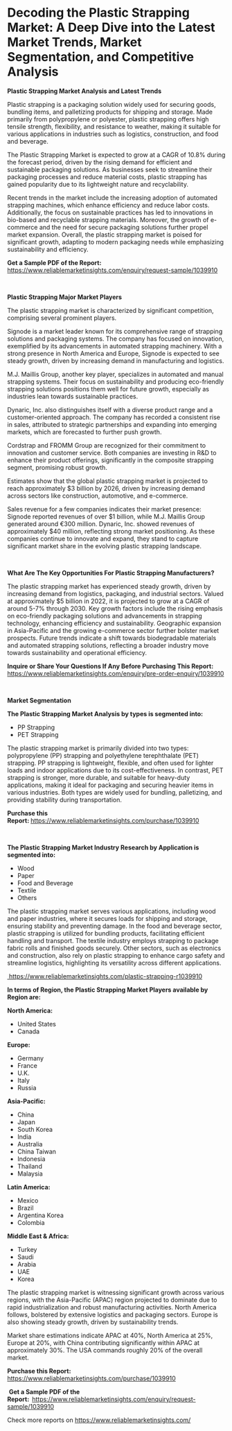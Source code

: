 <p><h1>Decoding the Plastic Strapping Market: A Deep Dive into the Latest Market Trends, Market Segmentation, and Competitive Analysis</h1></p><p><strong>Plastic Strapping Market Analysis and Latest Trends</strong></p>
<p><p>Plastic strapping is a packaging solution widely used for securing goods, bundling items, and palletizing products for shipping and storage. Made primarily from polypropylene or polyester, plastic strapping offers high tensile strength, flexibility, and resistance to weather, making it suitable for various applications in industries such as logistics, construction, and food and beverage.</p><p>The Plastic Strapping Market is expected to grow at a CAGR of 10.8% during the forecast period, driven by the rising demand for efficient and sustainable packaging solutions. As businesses seek to streamline their packaging processes and reduce material costs, plastic strapping has gained popularity due to its lightweight nature and recyclability. </p><p>Recent trends in the market include the increasing adoption of automated strapping machines, which enhance efficiency and reduce labor costs. Additionally, the focus on sustainable practices has led to innovations in bio-based and recyclable strapping materials. Moreover, the growth of e-commerce and the need for secure packaging solutions further propel market expansion. Overall, the plastic strapping market is poised for significant growth, adapting to modern packaging needs while emphasizing sustainability and efficiency.</p></p>
<p><strong>Get a Sample PDF of the Report:&nbsp;</strong> <a href="https://www.reliablemarketinsights.com/enquiry/request-sample/1039910?utm_campaign=2441&utm_medium=2&utm_source=Github&utm_content=ia&utm_term=01042025&utm_id=plastic-strapping">https://www.reliablemarketinsights.com/enquiry/request-sample/1039910</a></p>
<p>&nbsp;</p>
<p><strong>Plastic Strapping Major Market Players</strong></p>
<p><p>The plastic strapping market is characterized by significant competition, comprising several prominent players. </p><p>Signode is a market leader known for its comprehensive range of strapping solutions and packaging systems. The company has focused on innovation, exemplified by its advancements in automated strapping machinery. With a strong presence in North America and Europe, Signode is expected to see steady growth, driven by increasing demand in manufacturing and logistics.</p><p>M.J. Maillis Group, another key player, specializes in automated and manual strapping systems. Their focus on sustainability and producing eco-friendly strapping solutions positions them well for future growth, especially as industries lean towards sustainable practices. </p><p>Dynaric, Inc. also distinguishes itself with a diverse product range and a customer-oriented approach. The company has recorded a consistent rise in sales, attributed to strategic partnerships and expanding into emerging markets, which are forecasted to further push growth. </p><p>Cordstrap and FROMM Group are recognized for their commitment to innovation and customer service. Both companies are investing in R&D to enhance their product offerings, significantly in the composite strapping segment, promising robust growth.</p><p>Estimates show that the global plastic strapping market is projected to reach approximately $3 billion by 2026, driven by increasing demand across sectors like construction, automotive, and e-commerce. </p><p>Sales revenue for a few companies indicates their market presence: Signode reported revenues of over $1 billion, while M.J. Maillis Group generated around €300 million. Dynaric, Inc. showed revenues of approximately $40 million, reflecting strong market positioning. As these companies continue to innovate and expand, they stand to capture significant market share in the evolving plastic strapping landscape.</p></p>
<p>&nbsp;</p>
<p><strong>What Are The Key Opportunities For Plastic Strapping Manufacturers?</strong></p>
<p><p>The plastic strapping market has experienced steady growth, driven by increasing demand from logistics, packaging, and industrial sectors. Valued at approximately $5 billion in 2022, it is projected to grow at a CAGR of around 5-7% through 2030. Key growth factors include the rising emphasis on eco-friendly packaging solutions and advancements in strapping technology, enhancing efficiency and sustainability. Geographic expansion in Asia-Pacific and the growing e-commerce sector further bolster market prospects. Future trends indicate a shift towards biodegradable materials and automated strapping solutions, reflecting a broader industry move towards sustainability and operational efficiency.</p></p>
<p><strong>Inquire or Share Your Questions If Any Before Purchasing This Report:</strong> <a href="https://www.reliablemarketinsights.com/enquiry/pre-order-enquiry/1039910?utm_campaign=2441&utm_medium=2&utm_source=Github&utm_content=ia&utm_term=01042025&utm_id=plastic-strapping">https://www.reliablemarketinsights.com/enquiry/pre-order-enquiry/1039910</a></p>
<p>&nbsp;</p>
<p><strong>Market Segmentation</strong></p>
<p><strong>The Plastic Strapping Market Analysis by types is segmented into:</strong></p>
<p><ul><li>PP Strapping</li><li>PET Strapping</li></ul></p>
<p><p>The plastic strapping market is primarily divided into two types: polypropylene (PP) strapping and polyethylene terephthalate (PET) strapping. PP strapping is lightweight, flexible, and often used for lighter loads and indoor applications due to its cost-effectiveness. In contrast, PET strapping is stronger, more durable, and suitable for heavy-duty applications, making it ideal for packaging and securing heavier items in various industries. Both types are widely used for bundling, palletizing, and providing stability during transportation.</p></p>
<p><strong>Purchase this Report:&nbsp;</strong><a href="https://www.reliablemarketinsights.com/purchase/1039910?utm_campaign=2441&utm_medium=2&utm_source=Github&utm_content=ia&utm_term=01042025&utm_id=plastic-strapping">https://www.reliablemarketinsights.com/purchase/1039910</a></p>
<p>&nbsp;</p>
<p><strong>The Plastic Strapping Market Industry Research by Application is segmented into:</strong></p>
<p><ul><li>Wood</li><li>Paper</li><li>Food and Beverage</li><li>Textile</li><li>Others</li></ul></p>
<p><p>The plastic strapping market serves various applications, including wood and paper industries, where it secures loads for shipping and storage, ensuring stability and preventing damage. In the food and beverage sector, plastic strapping is utilized for bundling products, facilitating efficient handling and transport. The textile industry employs strapping to package fabric rolls and finished goods securely. Other sectors, such as electronics and construction, also rely on plastic strapping to enhance cargo safety and streamline logistics, highlighting its versatility across different applications.</p></p>
<p><a href="https://www.reliablemarketinsights.com/plastic-strapping-r1039910?utm_campaign=2441&utm_medium=2&utm_source=Github&utm_content=ia&utm_term=01042025&utm_id=plastic-strapping">&nbsp;https://www.reliablemarketinsights.com/plastic-strapping-r1039910</a></p>
<p><strong>In terms of Region, the Plastic Strapping Market Players available by Region are:</strong></p>
<p>
    <p> <strong> North America: </strong>
        <ul>
            <li>United States</li>
            <li>Canada</li>
        </ul>
        </p> 
    <p> <strong> Europe: </strong>
        <ul>
            <li>Germany</li>
            <li>France</li>
            <li>U.K.</li>
            <li>Italy</li>
            <li>Russia</li>
        </ul>
        </p> 
    <p> <strong> Asia-Pacific: </strong>
        <ul>
            <li>China</li>
            <li>Japan</li>
            <li>South Korea</li>
            <li>India</li>
            <li>Australia</li>
            <li>China Taiwan</li>
            <li>Indonesia</li>
            <li>Thailand</li>
            <li>Malaysia</li>
        </ul>
        </p> 
    <p> <strong> Latin America: </strong>
        <ul>
            <li>Mexico</li>
            <li>Brazil</li>
            <li>Argentina Korea</li>
            <li>Colombia</li>
        </ul>
        </p> 
    <p> <strong> Middle East & Africa: </strong>
        <ul>
            <li>Turkey</li>
            <li>Saudi</li>
            <li>Arabia</li>
            <li>UAE</li>
            <li>Korea</li>
        </ul>
    </p>
    </p>
<p><p>The plastic strapping market is witnessing significant growth across various regions, with the Asia-Pacific (APAC) region projected to dominate due to rapid industrialization and robust manufacturing activities. North America follows, bolstered by extensive logistics and packaging sectors. Europe is also showing steady growth, driven by sustainability trends. </p><p>Market share estimations indicate APAC at 40%, North America at 25%, Europe at 20%, with China contributing significantly within APAC at approximately 30%. The USA commands roughly 20% of the overall market.</p></p>
<p><strong>Purchase this Report: </strong><a href="https://www.reliablemarketinsights.com/purchase/1039910?utm_campaign=2441&utm_medium=2&utm_source=Github&utm_content=ia&utm_term=01042025&utm_id=plastic-strapping">https://www.reliablemarketinsights.com/purchase/1039910</a></p>
<p>&nbsp;<strong>Get a Sample PDF of the Report:&nbsp;&nbsp;</strong><a href="https://www.reliablemarketinsights.com/enquiry/request-sample/1039910?utm_campaign=2441&utm_medium=2&utm_source=Github&utm_content=ia&utm_term=01042025&utm_id=plastic-strapping">https://www.reliablemarketinsights.com/enquiry/request-sample/1039910</a></p>
<p><strong></strong></p>
<p>Check more reports on <a href="https://www.reliablemarketinsights.com/?utm_campaign=2441&utm_medium=2&utm_source=Github&utm_content=ia&utm_term=01042025&utm_id=plastic-strapping">https://www.reliablemarketinsights.com/</a></p>